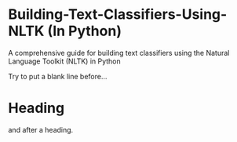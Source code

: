 # Building-Text-Classifiers-Using-NLTK (In Python)
A comprehensive guide for building text classifiers using the Natural Language Toolkit (NLTK) in Python

Try to put a blank line before...

# Heading

and after a heading.
